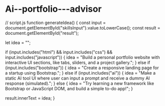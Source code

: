 # Ai--portfolio---advisor
// script.js function generateIdea() { const input = document.getElementById("skillsInput").value.toLowerCase(); const result = document.getElementById("result");

let idea = "";

if (input.includes("html") && input.includes("css") && input.includes("javascript")) { idea = "Build a personal portfolio website with interactive UI sections, like tabs, sliders, and a project gallery."; } else if (input.includes("bootstrap")) { idea = "Create a responsive landing page for a startup using Bootstrap."; } else if (input.includes("ai")) { idea = "Make a static AI tool UI where user can input a prompt and receive a dummy AI response (simulated)."; } else { idea = "Try learning a new framework like Bootstrap or JavaScript DOM, and build a simple to-do app!"; }

result.innerText = idea; }


